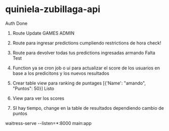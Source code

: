 # quiniela-zubillaga-api


Auth Done

1. Route Update GAMES ADMIN 

2. Route para ingresar predictions cumpliendo restrictions de hora check!

3. Route para devolver todas tus predictions ingresadas armando Falta Test

4. Function ya se cron job o ui para actualizar el score de los usuarios en base a los predicitons y los nuevos resultados

5. Crear table view para ranking de puntages [{'Name': "amando", "Puntos": 50}] Listo

6. View para ver los scores 

7. SI hay tiempo, change en la table de resultados dependiendo cambio de puntos


waitress-serve --listen=*:8000 main:app
